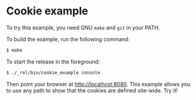 Cookie example
==============

To try this example, you need GNU `make` and `git` in your PATH.

To build the example, run the following command:

``` bash
$ make
```

To start the release in the foreground:

``` bash
$ ./_rel/bin/cookie_example console
```

Then point your browser at [http://localhost:8080](http://localhost:8080).
This example allows you to use any path to show that the cookies
are defined site-wide. Try it!
